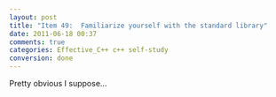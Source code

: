 ```yaml
---
layout: post
title: "Item 49:  Familiarize yourself with the standard library"
date: 2011-06-18 00:37
comments: true
categories: Effective_C++ c++ self-study
conversion: done
---
```


Pretty obvious I suppose…

